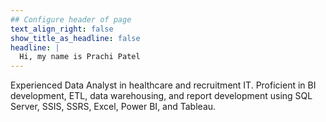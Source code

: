 ```yaml
---
## Configure header of page
text_align_right: false
show_title_as_headline: false
headline: |
  Hi, my name is Prachi Patel
---
```


<!-- this is a subheadline -->
Experienced Data Analyst in healthcare and recruitment IT. Proficient in BI development, ETL, data warehousing, and report development using SQL Server, SSIS, SSRS, Excel, Power BI, and Tableau.